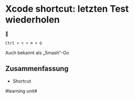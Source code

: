 # Xcode shortcut: letzten Test wiederholen
🔁

`Ctrl + ⌥ + ⌘ + G`

Auch bekannt als „Smash“-Go


## Zusammenfassung
- Shortcut

#learning unit#